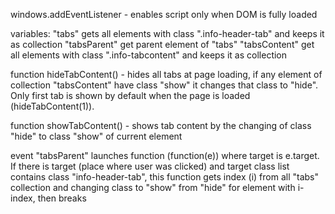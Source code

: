 windows.addEventListener - enables script only when DOM is fully loaded

variables:
"tabs" gets all elements with class ".info-header-tab" and keeps it as collection
"tabsParent" get parent element of "tabs"
"tabsContent" get all elements with class ".info-tabcontent" and keeps it as collection


function hideTabContent() - hides all tabs at page loading, if any element of collection "tabsContent" have class "show" it changes that class to "hide". Only first tab is shown by default when the page is loaded (hideTabContent(1)).

function showTabContent() - shows tab content by the changing of class "hide" to class "show" of current element

event "tabsParent" launches function (function(e)) where target is e.target.
If there is target (place where user was clicked) and target class list contains class "info-header-tab", this function gets index (i) from all "tabs" collection and changing class to "show" from "hide" for element with i-index, then breaks